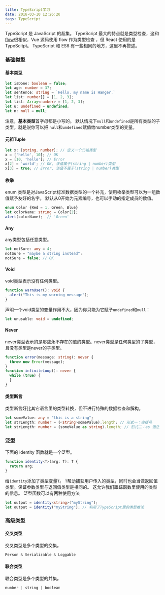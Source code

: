 ```yaml
---
title: TypeScript学习
date: 2018-03-10 12:26:20
tags: TypeScript
---
```

TypeScript 是 JavaScript 的超集。
TypeScript 最大的特点就是类型检查，这和[flow](https://flow.org/en/)很相似，Vue 源码使用 flow 作为类型检查 ，但 React 使用的是 TypeScitpt。
TypeScript 和 ES6 有一些相同的地方，这里不再赘述。

### 基础类型
#### 基本类型
```typescript
let isDone: boolean = false;
let age: number = 37;
let sentence: string = `Hello, my name is Hanger.`
let list: number[] = [1, 2, 3];
let list: Array<number> = [1, 2, 3];
let u: undefined = undefined;
let n: null = null;
```
注意，**基本类型**首字母都是小写的。
默认情况下`null`和`undefined`是所有类型的子类型。就是说你可以把 `null`和`undefined`赋值给number类型的变量。

#### 元祖Tuple
```typescript
let x: [string, number]; // 定义一个元祖类型
x = ['hello', 10]; // OK
x = [10, 'hello']; // Error
x[2] = 'world'; // OK, 该值属于(string | number)类型
x[3] = true; // Error, 该值不属于(string | number)类型
```

#### 枚举
enum 类型是对JavaScript标准数据类型的一个补充，使用枚举类型可以为一组数值赋予友好的名字。
默认从0开始为元素编号，也可以手动的指定成员的数值。
```typescript
enum Color {Red = 1, Green, Blue}
let colorName: string = Color[2];
alert(colorName);  // 'Green'
```

<!-- more -->
#### Any
any类型包括任意类型。
```typescript
let notSure: any = 4;
notSure = "maybe a string instead";
notSure = false; // OK
```

#### Void
void类型表示没有任何类型。
```typescript
function warnUser(): void {
  alert("This is my warning message");
}
```
声明一个void类型的变量作用不大，因为你只能为它赋予`undefined`和`null`：
```typescript
let unusable: void = undefined;
```
#### Never
never类型表示的是那些永不存在的值的类型。never类型是任何类型的子类型，且没有类型是never的子类型。
```typescript
function error(message: string): never {
  throw new Error(message);
}
function infiniteLoop(): never {
  while (true) {
  }
}
```

#### 类型断言
类型断言好比其它语言里的类型转换，但不进行特殊的数据检查和解构。
```typescript
let someValue: any = "this is a string";
let strLength: number = (<string>someValue).length; // 形式一：尖括号
let strLength: number = (someValue as string).length; // 形式二：as 语法
```

### 泛型
下面的 identity 函数就是一个泛型。
```typescript
function identity<T>(arg: T): T {
  return arg;
}
```
给`identity`添加了类型变量`T`。 `T`帮助捕获用户传入的类型，同时也会当做返回值类型。保证参数类型与返回值类型是相同的。 这允许我们跟踪函数里使用的类型的信息。
泛型函数可以有两种使用方法
```typescript
let output = identity<string>("myString");
let output = identity("myString"); // 利用了TypeScript里的类型推论
```

### 高级类型
#### 交叉类型
交叉类型是多个类型的交集。
```typescript
Person & Serializable & Loggable
```
#### 联合类型
联合类型是多个类型的并集。 
```typescript
number | string | boolean
```
